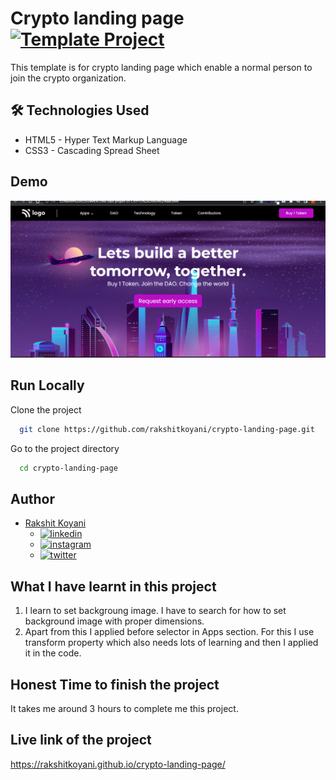 # Crypto landing page [![Template Project](https://img.shields.io/badge/Technologies%20-HTML%2FCSS-brightgreen)](http://www.gnu.org/licenses/agpl-3.0)

This template is for crypto landing page which enable a normal person to join the crypto organization.

## 🛠 Technologies Used

- HTML5 - Hyper Text Markup Language
- CSS3 - Cascading Spread Sheet

## Demo

![Project-5](./Project-5.png)

## Run Locally

Clone the project

```bash
  git clone https://github.com/rakshitkoyani/crypto-landing-page.git
```

Go to the project directory

```bash
  cd crypto-landing-page
```

## Author

- [Rakshit Koyani](https://www.github.com/rakshitkoyani)
  - [![linkedin](https://img.shields.io/badge/LinkedIn-0077B5?style=for-the-badge&logo=linkedin&logoColor=white)](https://www.linkedin.com/in/rakshit-koyani-507040132/)
  - [![instagram](https://img.shields.io/badge/Instagram-E4405F?style=for-the-badge&logo=instagram&logoColor=white)](https://www.instagram.com/rakshitkoyani/)
  - [![twitter](https://img.shields.io/badge/Twitter-1DA1F2?style=for-the-badge&logo=twitter&logoColor=white)](https://www.twitter.com/rakshit_koyani)

## What I have learnt in this project

1. I learn to set backgroung image. I have to search for how to set background image with proper dimensions.
2. Apart from this I applied before selector in Apps section. For this I use transform property which also needs lots of learning and then I applied it in the code.

## Honest Time to finish the project

It takes me around 3 hours to complete me this project.

## Live link of the project

https://rakshitkoyani.github.io/crypto-landing-page/
